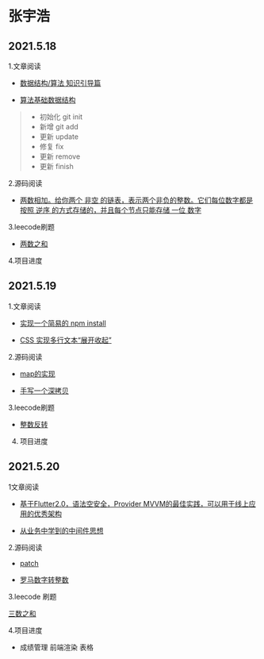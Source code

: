 # 张宇浩
## 2021.5.18
1.文章阅读
* [数据结构/算法 知识引导篇](https://juejin.cn/post/6962340540822061070)

* [算法基础数据结构](https://juejin.cn/post/6960460126796906532)
>* 初始化 git init
>* 新增 git add 
>* 更新 update
>* 修复 fix
>* 更新 remove
>* 更新 finish

   2.源码阅读

 * [两数相加。给你两个 非空 的链表，表示两个非负的整数。它们每位数字都是按照 逆序 的方式存储的，并且每个节点只能存储 一位 数字](https://blog.csdn.net/qq_41389482/article/details/11217142)

 3.leecode刷题

 * [两数之和](https://leetcode-cn.com/problems/two-sum/)

4.项目进度

## 2021.5.19

1.文章阅读

* [实现一个简易的 npm install](https://juejin.cn/post/6963855043174858759)

* [CSS 实现多行文本“展开收起”](https://juejin.cn/post/6963904955262435336)

2.源码阅读

* [map的实现](https://github.com/yeyuqiudeng/pocket-lodash/blob/master/map.md)

* [手写一个深拷贝](https://blog.csdn.net/weixin_39878646/article/details/110723482)

3.leecode刷题

* [整数反转](https://leetcode-cn.com/problems/reverse-integer/)

4. 项目进度

## 2021.5.20

1文章阅读

 * [基于Flutter2.0，语法空安全，Provider MVVM的最佳实践，可以用于线上应用的优秀架构](https://juejin.cn/post/6963963561030729736)

* [从业务中学到的中间件思想](https://juejin.cn/post/6964269222578896909)

2.源码阅读

* [patch](https://juejin.cn/post/6964141635856760868)

* [罗马数字转整数](https://leetcode-cn.com/problems/roman-to-integer/solution/gong-shui-san-xie-13-luo-ma-shu-zi-zhuan-6vm8/)

3.leecode 刷题

[三数之和](https://leetcode-cn.com/problems/3sum/submissions/)

4.项目进度

* 成绩管理 前端渲染 表格